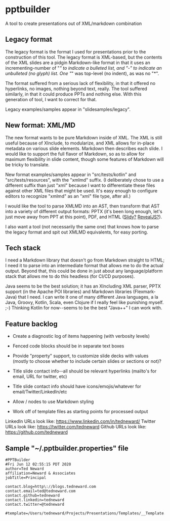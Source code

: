 # pptbuilder
A tool to create presentations out of XML/markdown combination

## Legacy format
The legacy format is the format I used for presentations prior to the construction of this tool. The legacy format is XML-based, but the contents of the XML slides are a pidgin Markdown-like format in that it uses an incrementing-number of "*" to indicate a bulleted list, and "-" to indicate an unbulleted (no glyph) list. One "*" was top-level (no indent), as was no "*".

The format suffered from a serious lack of flexibility, in that it offered no hyperlinks, no images, nothing beyond text, really. The tool suffered similarly, in that it could produce PPTs and nothing else. With this generation of tool, I want to correct for that.

Legacy examples/samples appear in "slidesamples/legacy".

## New format: XML/MD
The new format wants to be pure Markdown inside of XML. The XML is still useful because of XInclude, to modularize, and XML allows for in-place metadata on various slide elements. Markdown then describes each slide. I would like to support the full flavor of Markdown, so as to allow for maximum flexibility in slide content, though some features of Markdown will be tricky to translate.

New format examples/samples appear in "src/tests/kotlin" and "src/tests/resources", with the "xmlmd" suffix. (I deliberately chose to use a different suffix than just "xml" because I want to differentiate these files against other XML files that might be used. It's easy enough to configure editors to recognize "xmlmd" as an "xml" file type, after all.)

I would like the tool to parse XMLMD into an AST, then transform that AST into a variety of different output formats: PPTX (it's been long enough, let's just move away from PPT at this point), PDF, and HTML ([Slidy?](https://www.w3.org/2005/03/slideshow.html#(1)) [RevealJS?](https://revealjs.com/)).

I also want a tool (not necessarily the same one) that knows how to parse the legacy format and spit out XMLMD equivalents, for easy porting.

## Tech stack
I need a Markdown library that doesn't go from Markdown straight to HTML; I need it to parse into an intermediate format that allows me to do the actual output. Beyond that, this could be done in just about any language/platform stack that allows me to do this headless (for CI/CD purposes).

Java seems to be the best solution; it has an XIncluding XML parser, PPTX support (in the Apache POI libraries) and Markdown libraries (Flexmark-Java) that I need. I can write it one of many different Java languages, a la Java, Groovy, Kotlin, Scala, even Clojure if I really feel like punishing myself. ;-) Thinking Kotlin for now--seems to be the best "Java++" I can work with.

## Feature backlog

* Create a diagnostic log of items happening (with verbosity levels)

* Fenced code blocks should be in separate text boxes

* Provide "property" support, to customize slide decks with values (mostly to choose whether to include certain slides or sections or not)?

* Title slide contact info--all should be relevant hyperlinks (mailto's for email, URL for twitter, etc)

* Title slide contact info should have icons/emojis/whatever for email/Twitter/LinkedIn/etc

* Allow <slide>/<notes> nodes to use Markdown styling

* Work off of template files as starting points for processed output

LinkedIn URLs look like: https://www.linkedin.com/in/tedneward/
Twitter URLs look like: https://twitter.com/tedneward
Github URLs look like: https://github.com/tedneward

## Sample "~/.pptbuilder.properties" file

```
#PPTBuilder
#Fri Jun 12 02:55:15 PDT 2020
author=Ted Neward
affiliation=Neward & Associates
jobTitle=Principal

contact.blog=http\://blogs.tedneward.com
contact.email=ted@tedneward.com
contact.github=tedneward
contact.linkedin=tedneward
contact.twitter=@tedneward

#template=/Users/tedneward/Projects/Presentations/Templates/__Template.ppt
```
